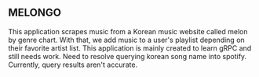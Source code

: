 ## MELONGO

This application scrapes music from a Korean music website called melon by genre chart. With that, we add music to a user's playlist depending on their favorite artist list.
This application is mainly created to learn gRPC and still needs work. 
Need to resolve querying korean song name into spotify. Currently, query results aren't accurate.